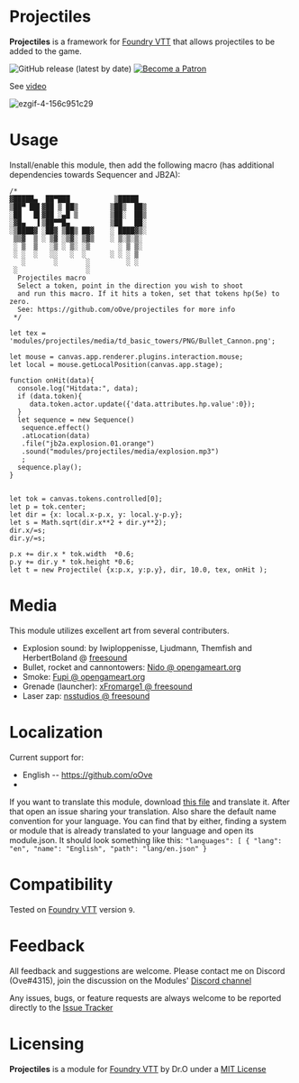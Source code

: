 

# Projectiles
**Projectiles** is a framework for [Foundry VTT](https://foundryvtt.com/  "Foundry VTT") that allows projectiles to be added to the game.

<p align="center">

![GitHub release (latest by date)](https://img.shields.io/github/v/release/oOve/projectiles?style=flat-square)
[![Become a Patron](https://img.shields.io/badge/support-patreon-orange.svg?style=flat-square&logo=patreon)](https://www.patreon.com/drO_o)
 </p>

See [video](./media/video.mp4)

![ezgif-4-156c951c29](https://user-images.githubusercontent.com/8543541/172072899-2886c8d2-d94b-41cc-aaa8-19a46b543295.gif)

# Usage
Install/enable this module, then add the following macro (has additional dependencies towards Sequencer and JB2A):
```JS
/*
▓█████▄  ██▀███           ▒█████  
▒██▀ ██▌▓██ ▒ ██▒        ▒██▒  ██▒
░██   █▌▓██ ░▄█ ▒        ▒██░  ██▒
░▓█▄   ▌▒██▀▀█▄          ▒██   ██░
░▒████▓ ░██▓ ▒██▒ ██▓    ░ ████▓▒░
 ▒▒▓  ▒ ░ ▒▓ ░▒▓░ ▒▓▒    ░ ▒░▒░▒░ 
 ░ ▒  ▒   ░▒ ░ ▒░ ░▒       ░ ▒ ▒░ 
 ░ ░  ░   ░░   ░  ░      ░ ░ ░ ▒  
   ░       ░       ░         ░ ░  
 ░                 ░              
  Projectiles macro
  Select a token, point in the direction you wish to shoot
  and run this macro. If it hits a token, set that tokens hp(5e) to zero. 
  See: https://github.com/oOve/projectiles for more info 
 */

let tex = 'modules/projectiles/media/td_basic_towers/PNG/Bullet_Cannon.png';

let mouse = canvas.app.renderer.plugins.interaction.mouse;
let local = mouse.getLocalPosition(canvas.app.stage);

function onHit(data){
  console.log("Hitdata:", data);
  if (data.token){
     data.token.actor.update({'data.attributes.hp.value':0});
  }
  let sequence = new Sequence()
   sequence.effect()
   .atLocation(data)
   .file("jb2a.explosion.01.orange")
   .sound("modules/projectiles/media/explosion.mp3")
   ;
  sequence.play();
}


let tok = canvas.tokens.controlled[0];
let p = tok.center;
let dir = {x: local.x-p.x, y: local.y-p.y};
let s = Math.sqrt(dir.x**2 + dir.y**2);
dir.x/=s;
dir.y/=s;

p.x += dir.x * tok.width  *0.6;
p.y += dir.y * tok.height *0.6;
let t = new Projectile( {x:p.x, y:p.y}, dir, 10.0, tex, onHit );
```

# Media
This module utilizes excellent art from several contributers.
 * Explosion sound: by Iwiploppenisse, Ljudmann, Themfish and HerbertBoland @ [freesound](https://freesound.org/people/Iwiploppenisse/sounds/156031/)
 * Bullet, rocket and cannontowers: [Nido @ opengameart.org](https://opengameart.org/content/tower-defence-basic-towers)
 * Smoke: [Fupi @ opengameart.org](https://opengameart.org/content/smoke-vapor-particles)
 * Grenade (launcher): [xFromarge1 @ freesound](https://freesound.org/people/xFromarge1/sounds/520045/)
 * Laser zap: [nsstudios @ freesound](https://freesound.org/people/nsstudios/sounds/321101/)



# Localization
Current support for:
 * English -- https://github.com/oOve
 * 
 If you want to translate this module, download [this file](lang/en.json) and translate it. After that open an issue sharing your translation. Also share the default name convention for your language. You can find that by either, finding a system or module that is already translated to your language and open its module.json. It should look something like this: ``` "languages": [ { "lang": "en", "name": "English", "path": "lang/en.json" } ```

# Compatibility
Tested on [Foundry VTT](https://foundryvtt.com/  "Foundry VTT") version `9`.

# Feedback
All feedback and suggestions are welcome. Please contact me on Discord (Ove#4315), join the discussion on the Modules' [Discord channel](https://discord.gg/5CCAhsKFDp)

Any issues, bugs, or feature requests are always welcome to be reported directly to the [Issue Tracker](https://github.com/oOve/Projectiles/issues  "Issue Tracker")

# Licensing
**Projectiles** is a module for [Foundry VTT](https://foundryvtt.com/  "Foundry VTT") by Dr.O  under a [MIT License](https://github.com/oOve/projectiles/blob/main/LICENSE)
